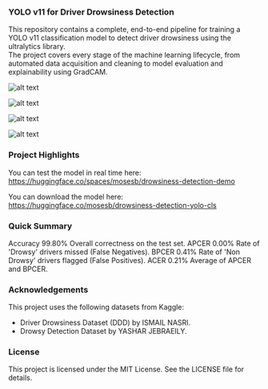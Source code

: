 ### YOLO v11 for Driver Drowsiness Detection
This repository contains a complete, end-to-end pipeline for training a YOLO v11 classification model to detect driver drowsiness using the ultralytics library.  
The project covers every stage of the machine learning lifecycle, from automated data acquisition and cleaning to model evaluation and explainability using GradCAM.

![alt text](https://img.shields.io/badge/Python-3.10-blue.svg)


![alt text](https://img.shields.io/badge/Framework-PyTorch-orange.svg)


![alt text](https://img.shields.io/badge/License-MIT-green.svg)


![alt text](https://img.shields.io/badge/Data-Kaggle-blue.svg)

### Project Highlights
You can test the model in real time here: https://huggingface.co/spaces/mosesb/drowsiness-detection-demo

You can download the model here: https://huggingface.co/mosesb/drowsiness-detection-yolo-cls

### Quick Summary
Accuracy	99.80%	Overall correctness on the test set.
APCER	0.00%	Rate of 'Drowsy' drivers missed (False Negatives).
BPCER	0.41%	Rate of 'Non Drowsy' drivers flagged (False Positives).
ACER	0.21%	Average of APCER and BPCER.

### Acknowledgements

This project uses the following datasets from Kaggle:
- Driver Drowsiness Dataset (DDD) by ISMAIL NASRI.
- Drowsy Detection Dataset by YASHAR JEBRAEILY.

### License
This project is licensed under the MIT License. See the LICENSE file for details.

